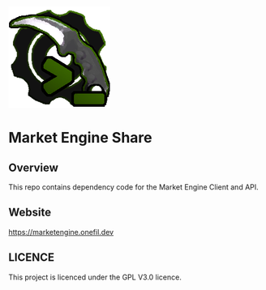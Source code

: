 ![](readme_assets/market_engine_share.png)
# Market Engine Share
## Overview
This repo contains dependency code for the Market Engine Client and API.
## Website
https://marketengine.onefil.dev
## LICENCE
This project is licenced under the GPL V3.0 licence.


